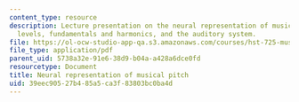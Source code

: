 ```yaml
---
content_type: resource
description: Lecture presentation on the neural representation of musical pitch, sound
  levels, fundamentals and harmonics, and the auditory system.
file: https://ol-ocw-studio-app-qa.s3.amazonaws.com/courses/hst-725-music-perception-and-cognition-spring-2009/39eec90527b485a5ca3f83803bc0ba4d_MITHST_725S09_lec04_pitch.pdf
file_type: application/pdf
parent_uid: 5738a32e-91e6-38d9-b04a-a428a6dce0fd
resourcetype: Document
title: Neural representation of musical pitch
uid: 39eec905-27b4-85a5-ca3f-83803bc0ba4d
---
```

